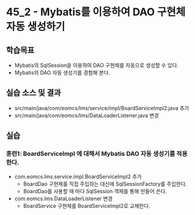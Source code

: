 # 45_2 - Mybatis를 이용하여 DAO 구현체 자동 생성하기

## 학습목표

- Mybatis의 SqlSession을 이용하여 DAO 구현체를 자동으로 생성할 수 있다.
- Mybatis의 DAO 자동 생성기를 경험해 본다.

## 실습 소스 및 결과

- src/main/java/com/eomcs/lms/service/impl/BoardServiceImpl2.java 추가
- src/main/java/com/eomcs/lms/DataLoaderListener.java 변경

## 실습  

### 훈련1: BoardServiceImpl 에 대해서 Mybatis DAO 자동 생성기를 적용한다.

- com.eomcs.lms.service.impl.BoardServiceImpl2 추가
  - BoardDao 구현체를 직접 주입하는 대신에 SqlSessionFactory를 주입한다.
  - BoardDao를 사용할 때 마다 SqlSession 객체를 통해 만들어 쓴다. 
- com.eomcs.lms.DataLoaderListener 변경
  - BoardService 구현체를 BoardServiceImpl2로 교체한다.

